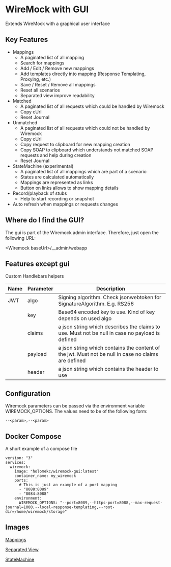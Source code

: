 WireMock with GUI
======================================================
Extends WireMock with a graphical user interface

Key Features
------------
-	Mappings
     - A paginated list of all mapping
     - Search for mappings
     - Add / Edit / Remove new mappings 
     - Add templates directly into mapping (Response Templating, Proxying, etc.)
     - Save / Reset / Remove all mappings
     - Reset all scenarios
     - Separated view improve readability
-	Matched
     - A paginated list of all requests which could be handled by Wiremock
     - Copy cUrl
     - Reset Journal
-	Unmatched
     - A paginated list of all requests which could not be handled by Wiremock
     - Copy cUrl
     - Copy request to clipboard for new mapping creation
     - Copy SOAP to clipboard which understands not matched SOAP requests and help during creation
     - Reset Journal
-	StateMachine (experimental)
     - A paginated list of all mappings which are part of a scenario
     - States are calculated automatically
     - Mappings are represented as links
     - Button on links allows to show mapping details
-	Record/playback of stubs
     - Help to start recording or snapshot
-	Auto refresh when mappings or requests changes

Where do I find the GUI?
------------
The gui is part of the Wiremock admin interface. Therefore, just open the following URL: 

\<Wiremock baseUrl\>/__admin/webapp

Features except gui
------------
Custom Handlebars helpers

| Name          | Parameter     | Description   |
| ------------- | ------------- | ------------- |
| JWT           | algo          | Signing algorithm. Check jsonwebtoken for SignatureAlgorithm. E.g. RS256 |
|               | key           | Base64 encoded key to use. Kind of key depends on used algo |
|               | claims        | a json string which describes the claims to use. Must not be null in case no payload is defined |
|               | payload       | a json string which contains the content of the jwt. Must not be null in case no claims are defined |
|               | header        | a json string which contains the header to use |
Configuration
------------
Wiremock parameters can be passed via the environment variable WIREMOCK_OPTIONS. The values need to be of the following form:
```
--<param>,--<param>
```

Docker Compose
------------
A short example of a compose file
```
version: "3"
services:
  wiremock:
    image: "holomekc/wiremock-gui:latest"
    container_name: my_wiremock
    ports:
      # This is just an example of a port mapping
      - "8088:8089"
      - "8084:8088"
    environment:
      WIREMOCK_OPTIONS: "--port=8089,--https-port=8088,--max-request-journal=1000,--local-response-templating,--root-dir=/home/wiremock/storage"
```

Images
------------
[Mappings](./images/mappings.png)

[Separated View](./images/mappings-separated.png)

[StateMachine](./images/state-machine.png)
